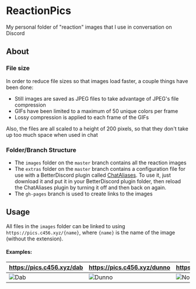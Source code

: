 # ReactionPics

My personal folder of "reaction" images that I use in conversation on Discord

## About

### File size

In order to reduce file sizes so that images load faster, a couple things have been done:

- Still images are saved as JPEG files to take advantage of JPEG's file compression
- GIFs have been limited to a maximum of 50 unique colors per frame
- Lossy compression is applied to each frame of the GIFs

Also, the files are all scaled to a height of 200 pixels, so that they don't take up too much space when used in chat

### Folder/Branch Structure

- The `images` folder on the `master` branch contains all the reaction images
- The `extras` folder on the `master` branch contains a configuration file for use with a BetterDiscord plugin called [ChatAliases](https://github.com/mwittrien/BetterDiscordAddons/tree/master/Plugins/ChatAliases). To use it, just download it and put it in your BetterDiscord plugin folder, then reload the ChatAliases plugin by turning it off and then back on again.
- The `gh-pages` branch is used to create links to the images

## Usage

All files in the `images` folder can be linked to using `https://pics.c456.xyz/{name}`, where `{name}` is the name of the image (without the extension).

#### Examples:

| <https://pics.c456.xyz/dab>                | <https://pics.c456.xyz/dunno>                   | <https://pics.c456.xyz/no>              |
|:------------------------------------------ |:----------------------------------------------- |:--------------------------------------- |
| ![Dab](https://pics.c456.xyz/dab/dab.jpeg) | ![Dunno](https://pics.c456.xyz/dunno/dunno.gif) | ![No](https://pics.c456.xyz/no/no.jpeg) |
